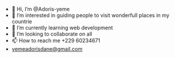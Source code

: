 - 👋 Hi, I’m @Adoris-yeme
- 👀 I’m interested in guiding people to visit wonderfull places in my countrie
- 🌱 I’m currently learning web development
- 💞️ I’m looking to collaborate on all
- 📫 How to reach me +229 60234671
- yemeadorisdane@gmail.com

<!---
Adoris-yeme/Adoris-yeme is a ✨ special ✨ repository because its `README.md` (this file) appears on your GitHub profile.
You can click the Preview link to take a look at your changes.
--->
